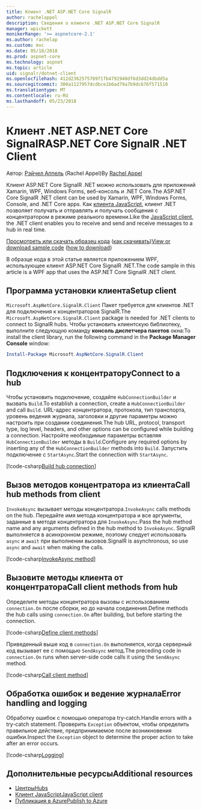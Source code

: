 ```yaml
---
title: Клиент .NET ASP.NET Core SignalR
author: rachelappel
description: Сведения о клиенте .NET ASP.NET Core SignalR
manager: wpickett
monikerRange: '>= aspnetcore-2.1'
ms.author: rachelap
ms.custom: mvc
ms.date: 05/18/2018
ms.prod: aspnet-core
ms.technology: aspnet
ms.topic: article
uid: signalr/dotnet-client
ms.openlocfilehash: 412d2362575789f1fb4792940df6d3dd24dbdd5a
ms.sourcegitcommit: 300a1127957dcdbce1b6ad79a7b9dc676f571510
ms.translationtype: MT
ms.contentlocale: ru-RU
ms.lasthandoff: 05/23/2018
---
```

# <a name="aspnet-core-signalr-net-client"></a><span data-ttu-id="6dcfa-103">Клиент .NET ASP.NET Core SignalR</span><span class="sxs-lookup"><span data-stu-id="6dcfa-103">ASP.NET Core SignalR .NET Client</span></span>

<span data-ttu-id="6dcfa-104">Автор: [Рэйчел Аппель](http://twitter.com/rachelappel) (Rachel Appel)</span><span class="sxs-lookup"><span data-stu-id="6dcfa-104">By [Rachel Appel](http://twitter.com/rachelappel)</span></span>

<span data-ttu-id="6dcfa-105">Клиент ASP.NET Core SignalR .NET можно использовать для приложений Xamarin, WPF, Windows Forms, веб-консоль и .NET Core.</span><span class="sxs-lookup"><span data-stu-id="6dcfa-105">The ASP.NET Core SignalR .NET client can be used by Xamarin, WPF, Windows Forms, Console, and .NET Core apps.</span></span> <span data-ttu-id="6dcfa-106">Как [клиента JavaScript](xref:signalr/javascript-client), клиент .NET позволяет получать и отправлять и получать сообщения с концентратором в режиме реального времени.</span><span class="sxs-lookup"><span data-stu-id="6dcfa-106">Like the [JavaScript client](xref:signalr/javascript-client), the .NET client enables you to receive and send and receive messages to a hub in real time.</span></span>

<span data-ttu-id="6dcfa-107">[Просмотреть или скачать образец кода](https://github.com/aspnet/Docs/tree/live/aspnetcore/signalr/dotnet-client/sample) ([как скачивать](xref:tutorials/index#how-to-download-a-sample))</span><span class="sxs-lookup"><span data-stu-id="6dcfa-107">[View or download sample code](https://github.com/aspnet/Docs/tree/live/aspnetcore/signalr/dotnet-client/sample) ([how to download](xref:tutorials/index#how-to-download-a-sample))</span></span>

<span data-ttu-id="6dcfa-108">В образце кода в этой статье является приложением WPF, использующее клиент ASP.NET Core SignalR .NET.</span><span class="sxs-lookup"><span data-stu-id="6dcfa-108">The code sample in this article is a WPF app that uses the ASP.NET Core SignalR .NET client.</span></span>

## <a name="setup-client"></a><span data-ttu-id="6dcfa-109">Программа установки клиента</span><span class="sxs-lookup"><span data-stu-id="6dcfa-109">Setup client</span></span>

<span data-ttu-id="6dcfa-110">`Microsoft.AspNetCore.SignalR.Client` Пакет требуется для клиентов .NET для подключения к концентраторов SignalR.</span><span class="sxs-lookup"><span data-stu-id="6dcfa-110">The `Microsoft.AspNetCore.SignalR.Client` package is needed for .NET clients to connect to SignalR hubs.</span></span> <span data-ttu-id="6dcfa-111">Чтобы установить клиентскую библиотеку, выполните следующую команду **консоль диспетчера пакетов** окна:</span><span class="sxs-lookup"><span data-stu-id="6dcfa-111">To install the client library, run the following command in the **Package Manager Console** window:</span></span>

```powershell
Install-Package Microsoft.AspNetCore.SignalR.Client
```

## <a name="connect-to-a-hub"></a><span data-ttu-id="6dcfa-112">Подключения к концентратору</span><span class="sxs-lookup"><span data-stu-id="6dcfa-112">Connect to a hub</span></span>

<span data-ttu-id="6dcfa-113">Чтобы установить подключение, создайте `HubConnectionBuilder` и вызвать `Build`.</span><span class="sxs-lookup"><span data-stu-id="6dcfa-113">To establish a connection, create a `HubConnectionBuilder` and call `Build`.</span></span> <span data-ttu-id="6dcfa-114">URL-адрес концентратора, протокола, тип транспорта, уровень ведения журнала, заголовки и другие параметры можно настроить при создании соединения.</span><span class="sxs-lookup"><span data-stu-id="6dcfa-114">The hub URL, protocol, transport type, log level, headers, and other options can be configured while building a connection.</span></span> <span data-ttu-id="6dcfa-115">Настройте необходимые параметры вставляя `HubConnectionBuilder` методы в `Build`.</span><span class="sxs-lookup"><span data-stu-id="6dcfa-115">Configure any required options by inserting any of the `HubConnectionBuilder` methods into `Build`.</span></span> <span data-ttu-id="6dcfa-116">Запустить подключение с `StartAsync`.</span><span class="sxs-lookup"><span data-stu-id="6dcfa-116">Start the connection with `StartAsync`.</span></span>

[!code-csharp[Build hub connection](dotnet-client/sample/signalrchatclient/MainWindow.xaml.cs?highlight=15-17,33)]

## <a name="call-hub-methods-from-client"></a><span data-ttu-id="6dcfa-117">Вызов методов концентратора из клиента</span><span class="sxs-lookup"><span data-stu-id="6dcfa-117">Call hub methods from client</span></span>

<span data-ttu-id="6dcfa-118">`InvokeAsync` вызывает методы концентратора.</span><span class="sxs-lookup"><span data-stu-id="6dcfa-118">`InvokeAsync` calls methods on the hub.</span></span> <span data-ttu-id="6dcfa-119">Передайте имя метода концентратора и все аргументы, заданные в методе концентратора для `InvokeAsync`.</span><span class="sxs-lookup"><span data-stu-id="6dcfa-119">Pass the hub method name and any arguments defined in the hub method to `InvokeAsync`.</span></span> <span data-ttu-id="6dcfa-120">SignalR выполняется в асинхронном режиме, поэтому следует использовать `async` и `await` при выполнении вызовов.</span><span class="sxs-lookup"><span data-stu-id="6dcfa-120">SignalR is asynchronous, so use `async` and `await` when making the calls.</span></span>

[!code-csharp[InvokeAsync method](dotnet-client/sample/signalrchatclient/MainWindow.xaml.cs?range=48-49)]

## <a name="call-client-methods-from-hub"></a><span data-ttu-id="6dcfa-121">Вызовите методы клиента от концентратора</span><span class="sxs-lookup"><span data-stu-id="6dcfa-121">Call client methods from hub</span></span>

<span data-ttu-id="6dcfa-122">Определите методы концентратора вызовы с использованием `connection.On` после сборки, но до начала соединения.</span><span class="sxs-lookup"><span data-stu-id="6dcfa-122">Define methods the hub calls using `connection.On` after building, but before starting the connection.</span></span>

[!code-csharp[Define client methods](dotnet-client/sample/signalrchatclient/MainWindow.xaml.cs?range=22-29)]

<span data-ttu-id="6dcfa-123">Приведенный выше код в `connection.On` выполняется, когда серверный код вызывает ее с помощью `SendAsync` метод.</span><span class="sxs-lookup"><span data-stu-id="6dcfa-123">The preceding code in `connection.On` runs when server-side code calls it using the `SendAsync` method.</span></span>

[!code-csharp[Call client method](dotnet-client/sample/signalrchat/hubs/chathub.cs?range=8-11)]

## <a name="error-handling-and-logging"></a><span data-ttu-id="6dcfa-124">Обработка ошибок и ведение журнала</span><span class="sxs-lookup"><span data-stu-id="6dcfa-124">Error handling and logging</span></span>

<span data-ttu-id="6dcfa-125">Обработку ошибок с помощью оператора try-catch.</span><span class="sxs-lookup"><span data-stu-id="6dcfa-125">Handle errors with a try-catch statement.</span></span> <span data-ttu-id="6dcfa-126">Проверить `Exception` объектом, чтобы определить правильное действие, предпринимаемое после возникновения ошибки.</span><span class="sxs-lookup"><span data-stu-id="6dcfa-126">Inspect the `Exception` object to determine the proper action to take after an error occurs.</span></span>

[!code-csharp[Logging](dotnet-client/sample/signalrchatclient/MainWindow.xaml.cs?range=46-54)]

## <a name="additional-resources"></a><span data-ttu-id="6dcfa-127">Дополнительные ресурсы</span><span class="sxs-lookup"><span data-stu-id="6dcfa-127">Additional resources</span></span>

* [<span data-ttu-id="6dcfa-128">Центры</span><span class="sxs-lookup"><span data-stu-id="6dcfa-128">Hubs</span></span>](xref:signalr/hubs)
* [<span data-ttu-id="6dcfa-129">Клиент JavaScript</span><span class="sxs-lookup"><span data-stu-id="6dcfa-129">JavaScript client</span></span>](xref:signalr/javascript-client)
* [<span data-ttu-id="6dcfa-130">Публикация в Azure</span><span class="sxs-lookup"><span data-stu-id="6dcfa-130">Publish to Azure</span></span>](xref:signalr/publish-to-azure-web-app)
